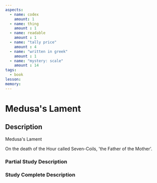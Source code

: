 ```yaml
---
aspects: 
  - name: codex
    amount: 1
  - name: thing
    amount : 1
  - name: readable
    amount : 1
  - name: "tally price"
    amount : 4
  - name: "written in greek"
    amount : 1
  - name: "mystery: scale"
    amount : 14
tags:
  - book
lesson: 
memory: 
---
```


# Medusa's Lament

## Description
Medusa's Lament

On the death of the Hour called Seven-Coils, 'the Father of the Mother'.
### Partial Study Description

### Study Complete Description
